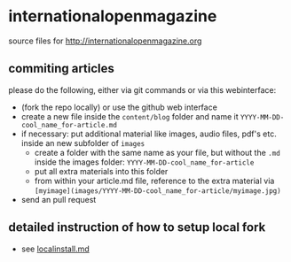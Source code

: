 # internationalopenmagazine
source files for http://internationalopenmagazine.org

## commiting articles

please do the following, either via git commands or via this webinterface:

  * (fork the repo locally) or use the github web interface
  * create a new file inside the `content/blog` folder and name it `YYYY-MM-DD-cool_name_for-article.md`
  * if necessary: put additional material like images, audio files, pdf's etc. inside an new subfolder of `images`
    * create a folder with the same name as your file, but without the `.md` inside the images folder: `YYYY-MM-DD-cool_name_for-article`
    * put all extra materials into this folder
    * from within your article.md file, reference to the extra material via `[myimage](images/YYYY-MM-DD-cool_name_for-article/myimage.jpg)`
  * send an pull request



## detailed instruction of how to setup local fork
  * see [localinstall.md](localinstall.md)
